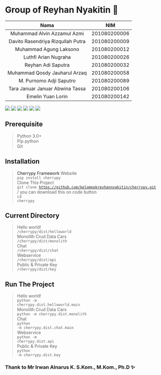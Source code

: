 # Group of Reyhan Nyakitin 🥵

|  Nama | NIM  |
| :------------: | :------------: |
| Muhammad Alvin Azzamul Azmi  |  201080200006 |
| Davito Rasendriya Rizqullah Putra  |  201080200009 |
| Muhammad Agung Laksono  |  201080200012 |
| Luthfi Arian Nugraha  |  201080200026 |
| Reyhan Adi Saputra  |  201080200032 |
| Muhammad Qosdy Jauharul Arzaq  |  201080200058 |
| M. Purnomo Adji Saputro  |  201080200089 |
| Tara Januar Januar Abwina Tassa  |  201080200106 |
| Emelin Yuan Lorin  |  201080200142 |

![](https://img.shields.io/github/stars/pandao/editor.md.svg) ![](https://img.shields.io/github/forks/pandao/editor.md.svg) ![](https://img.shields.io/github/tag/pandao/editor.md.svg) ![](https://img.shields.io/github/release/pandao/editor.md.svg) ![](https://img.shields.io/github/issues/pandao/editor.md.svg) ![](https://img.shields.io/bower/v/editor.md.svg)

## Prerequisite
> Python 3.0+ <br>
> Pip python <br>
> Git <br>

## Installation
> <a herf="https://docs.cherrypy.dev/en/latest/">Cherrypy Framework</a> Website <br>
<code>pip install cherrypy</code><br>
> Clone This Project<br>
<code>git clone https://github.com/kelompokreyhannyakitin/cherrypy.git</code> / you can download this on code button<br>
<code>cd cherrypy</code><br>

## Current Directory
>Hello world!<br>
<code>/cherrypy/dist/helloworld</code><br>
>Monolith Crud Data Cars<br>
<code>/cherrypy/dist/monolith</code><br>
>Chat<br>
<code>/cherrypy/dist/chat</code><br>
>Webservice<br>
<code>/cherrypy/dist/api</code><br>
>Public & Private Key<br>
<code>/cherrypy/dist/key</code><br>

## Run The Project
>Hello world!<br>
<code>python -m cherrypy.dist.helloworld.main</code><br>
>Monolith Crud Data Cars<br>
<code>python -m cherrypy.dist.monolith</code><br>
>Chat<br>
<code>python -m cherrypy.dist.chat.main</code><br>
>Webservice<br>
<code>python -m cherrypy.dist.api</code><br>
>Public & Private Key<br>
<code>python -m cherrypy.dist.key</code><br>

### Thank to Mr Irwan Alnarus K. S.Kom., M.Kom., Ph.D ✨
